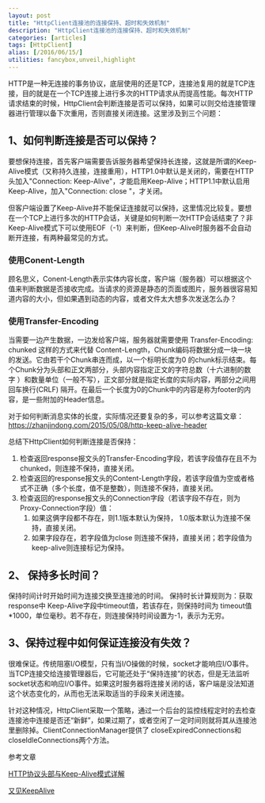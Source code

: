 ```yaml
---
layout: post
title: "HttpClient连接池的连接保持、超时和失效机制"
description: "HttpClient连接池的连接保持、超时和失效机制"
categories: [articles]
tags: [HttpClient]
alias: [/2016/06/15/]
utilities: fancybox,unveil,highlight
---
```


HTTP是一种无连接的事务协议，底层使用的还是TCP，连接池复用的就是TCP连接，目的就是在一个TCP连接上进行多次的HTTP请求从而提高性能。每次HTTP请求结束的时候，HttpClient会判断连接是否可以保持，如果可以则交给连接管理器进行管理以备下次重用，否则直接关闭连接。这里涉及到三个问题：

## 1、如何判断连接是否可以保持？

要想保持连接，首先客户端需要告诉服务器希望保持长连接，这就是所谓的Keep-Alive模式（又称持久连接，连接重用），HTTP1.0中默认是关闭的，需要在HTTP头加入"Connection: Keep-Alive"，才能启用Keep-Alive；HTTP1.1中默认启用Keep-Alive，加入"Connection: close "，才关闭。

但客户端设置了Keep-Alive并不能保证连接就可以保持，这里情况比较复。要想在一个TCP上进行多次的HTTP会话，关键是如何判断一次HTTP会话结束了？非Keep-Alive模式下可以使用EOF（-1）来判断，但Keep-Alive时服务器不会自动断开连接，有两种最常见的方式。

### 使用Conent-Length

顾名思义，Conent-Length表示实体内容长度，客户端（服务器）可以根据这个值来判断数据是否接收完成。当请求的资源是静态的页面或图片，服务器很容易知道内容的大小，但如果遇到动态的内容，或者文件太大想多次发送怎么办？

### 使用Transfer-Encoding

当需要一边产生数据，一边发给客户端，服务器就需要使用 Transfer-Encoding: chunked 这样的方式来代替 Content-Length，Chunk编码将数据分成一块一块的发送。它由若干个Chunk串连而成，以一个标明长度为0 的chunk标示结束。每个Chunk分为头部和正文两部分，头部内容指定正文的字符总数（十六进制的数字 ）和数量单位（一般不写），正文部分就是指定长度的实际内容，两部分之间用回车换行(CRLF) 隔开。在最后一个长度为0的Chunk中的内容是称为footer的内容，是一些附加的Header信息。

对于如何判断消息实体的长度，实际情况还要复杂的多，可以参考这篇文章：https://zhanjindong.com/2015/05/08/http-keep-alive-header

总结下HttpClient如何判断连接是否保持：

1. 检查返回response报文头的Transfer-Encoding字段，若该字段值存在且不为chunked，则连接不保持，直接关闭。
2. 检查返回的response报文头的Content-Length字段，若该字段值为空或者格式不正确（多个长度，值不是整数），则连接不保持，直接关闭。
3. 检查返回的response报文头的Connection字段（若该字段不存在，则为Proxy-Connection字段）值：
	1) 如果这俩字段都不存在，则1.1版本默认为保持， 1.0版本默认为连接不保持，直接关闭。
	2) 如果字段存在，若字段值为close 则连接不保持，直接关闭；若字段值为keep-alive则连接标记为保持。

## 2、 保持多长时间？

保持时间计时开始时间为连接交换至连接池的时间。 保持时长计算规则为：获取response中 Keep-Alive字段中timeout值，若该存在，则保持时间为 timeout值*1000，单位毫秒。若不存在，则连接保持时间设置为-1，表示为无穷。

## 3、保持过程中如何保证连接没有失效？

很难保证。传统阻塞I/O模型，只有当I/O操做的时候，socket才能响应I/O事件。当TCP连接交给连接管理器后，它可能还处于“保持连接”的状态，但是无法监听socket状态和响应I/O事件。如果这时服务器将连接关闭的话，客户端是没法知道这个状态变化的，从而也无法采取适当的手段来关闭连接。

针对这种情况，HttpClient采取一个策略，通过一个后台的监控线程定时的去检查连接池中连接是否还“新鲜”，如果过期了，或者空闲了一定时间则就将其从连接池里删除掉。ClientConnectionManager提供了
closeExpiredConnections和closeIdleConnections两个方法。

参考文章

[HTTP协议头部与Keep-Alive模式详解][1]

[又见KeepAlive][2]

[1]: https://zhanjindong.com/2015/05/08/http-keep-alive-header

[2]: https://zhanjindong.com/2015/09/20/tcp-keep-alive
